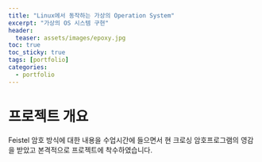 ```yaml
---
title: "Linux에서 동작하는 가상의 Operation System"
excerpt: "가상의 OS 시스템 구현"
header:
  teaser: assets/images/epoxy.jpg
toc: true
toc_sticky: true
tags: [portfolio]
categories:
  - portfolio
---
```


# 프로젝트 개요

 Feistel 암호 방식에 대한 내용을 수업시간에 들으면서 현 크로싱 암호프로그램의 영감을 받았고 본격적으로 프로젝트에 착수하였습니다.  